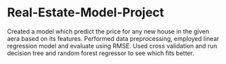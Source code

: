 # Real-Estate-Model-Project
Created a model which predict the price for any new house in the given aera based on its features. Performed data preprocessing, employed linear regression model and evaluate using RMSE. Used cross validation and run decision tree and random forest regressor to see which fits better.
